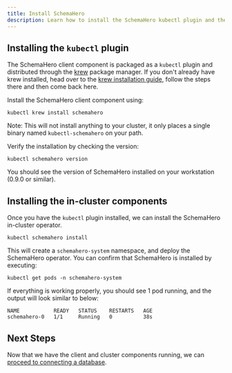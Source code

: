 ```yaml
---
title: Install SchemaHero
description: Learn how to install the SchemaHero kubectl plugin and the in-cluster Operator
---
```


## Installing the `kubectl` plugin

The SchemaHero client component is packaged as a `kubectl` plugin and distributed through the [krew](https://krew.dev) package manager.
If you don't already have krew installed, head over to the [krew installation guide](https://krew.sigs.k8s.io/docs/user-guide/setup/install/), follow the steps there and then come back here.

Install the SchemaHero client component using:

```shell
kubectl krew install schemahero
```

Note: This will not install anything to your cluster, it only places a single binary named `kubectl-schemahero` on your path.

Verify the installation by checking the version:

```shell
kubectl schemahero version
```

You should see the version of SchemaHero installed on your workstation (0.9.0 or similar).

## Installing the in-cluster components

Once you have the `kubectl` plugin installed, we can install the SchemaHero in-cluster operator.

```shell
kubectl schemahero install
```

This will create a `schemahero-system` namespace, and deploy the SchemaHero operator.
You can confirm that SchemaHero is installed by executing:

```
kubectl get pods -n schemahero-system
```

If everything is working properly, you should see 1 pod running, and the output will look similar to below:

```shell
NAME           READY   STATUS    RESTARTS   AGE
schemahero-0   1/1     Running   0          38s
```

## Next Steps

Now that we have the client and cluster components running, we can [proceed to connecting a database](https://schemahero.io/learn/tutorial/connect-database).
